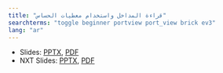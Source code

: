 ```yaml
---
title: "قراءة المداخل واستخدام معطیات الحساس"
searchterms: "toggle beginner portview port_view brick ev3"
lang: "ar"
---
```

 <ul>
 <li class="ng-binding">Slides:
 <a href="ProgrammingLessons/beginner/PortViewArabica.pptx">PPTX</a>,
 <a href="ProgrammingLessons/beginner/PortViewArabica.pdf">PDF</a>
 </li>
<li class="ng-binding">NXT Slides:
<a href="ProgrammingLessons/beginner/ViewNXTArabica.pptx">PPTX</a>,
<a href="ProgrammingLessons/beginner/ViewNXTArabica.pdf">PDF</a>
</li>
 </ul>
